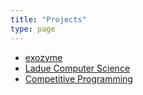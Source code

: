 ```yaml
---
title: "Projects"
type: page
---
```



- [exozyme](https://exozy.me)
- [Ladue Computer Science](https://laduecs.github.io/)
- [Competitive Programming](competitive-programming)
